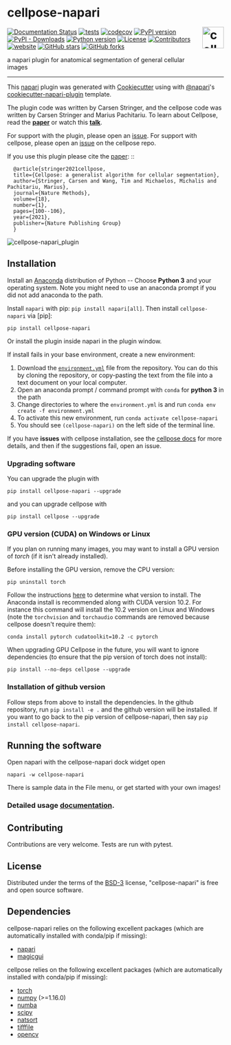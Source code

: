 # cellpose-napari <img src="docs/_static/favicon.ico" width="50" title="cellpose" alt="cellpose" align="right" vspace = "50">

[![Documentation Status](https://readthedocs.org/projects/cellpose-napari/badge/?version=latest)](https://cellpose-napari.readthedocs.io/en/latest/?badge=latest)
[![tests](https://github.com/mouseland/cellpose-napari/workflows/tests/badge.svg)](https://github.com/mouseland/cellpose-napari/actions)
[![codecov](https://codecov.io/gh/Mouseland/cellpose-napari/branch/main/graph/badge.svg)](https://codecov.io/gh/MouseLand/cellpose-napari)
[![PyPI version](https://badge.fury.io/py/cellpose-napari.svg)](https://badge.fury.io/py/cellpose-napari)
[![PyPI - Downloads](https://img.shields.io/pypi/dm/cellpose-napari)](https://pypistats.org/packages/cellpose-napari)
[![Python version](https://img.shields.io/pypi/pyversions/cellpose-napari)](https://pypistats.org/packages/cellpose-napari)
[![License](https://img.shields.io/pypi/l/cellpose-napari.svg?color=green)](https://github.com/mouseland/cellpose-napari/raw/master/LICENSE)
[![Contributors](https://img.shields.io/github/contributors-anon/MouseLand/cellpose-napari)](https://github.com/MouseLand/cellpose-napari/graphs/contributors)
[![website](https://img.shields.io/website?url=https%3A%2F%2Fwww.cellpose.org)](https://www.cellpose.org)
[![GitHub stars](https://img.shields.io/github/stars/MouseLand/cellpose-napari?style=social)](https://github.com/MouseLand/cellpose-napari/)
[![GitHub forks](https://img.shields.io/github/forks/MouseLand/cellpose-napari?style=social)](https://github.com/MouseLand/cellpose-napari/)

a napari plugin for anatomical segmentation of general cellular images

----------------------------------

This [napari] plugin was generated with [Cookiecutter] using with [@napari]'s [cookiecutter-napari-plugin] template.

The plugin code was written by Carsen Stringer, and the cellpose code was written by Carsen Stringer and Marius Pachitariu. To learn about Cellpose, read the [**paper**](https://t.co/kBMXmPp3Yn?amp=1) or watch this [**talk**](https://t.co/JChCsTD0SK?amp=1). 

For support with the plugin, please open an [issue](https://github.com/MouseLand/cellpose-napari/issues). For support with cellpose, please open an [issue](https://github.com/MouseLand/cellpose/issues) on the cellpose repo. 


If you use this plugin please cite the [paper](https://www.nature.com/articles/s41592-020-01018-x):
::
    
      @article{stringer2021cellpose,
      title={Cellpose: a generalist algorithm for cellular segmentation},
      author={Stringer, Carsen and Wang, Tim and Michaelos, Michalis and Pachitariu, Marius},
      journal={Nature Methods},
      volume={18},
      number={1},
      pages={100--106},
      year={2021},
      publisher={Nature Publishing Group}
      }


![cellpose-napari_plugin](https://cellpose-napari.readthedocs.io/en/latest/_images/napari_main_demo_fast_small.gif?raw=true "cellpose-napari")

## Installation

Install an [Anaconda](https://www.anaconda.com/download/) distribution of Python -- Choose **Python 3** and your operating system. Note you might need to use an anaconda prompt if you did not add anaconda to the path.

Install `napari` with pip: `pip install napari[all]`. Then install `cellpose-napari` via [pip]:

    pip install cellpose-napari
    
 Or install the plugin inside napari in the plugin window.

If install fails in your base environment, create a new environment:
1. Download the [`environment.yml`](https://github.com/MouseLand/cellpose-napari/blob/master/environment.yml?raw=true) file from the repository. You can do this by cloning the repository, or copy-pasting the text from the file into a text document on your local computer.
2. Open an anaconda prompt / command prompt with `conda` for **python 3** in the path
3. Change directories to where the `environment.yml` is and run `conda env create -f environment.yml`
4. To activate this new environment, run `conda activate cellpose-napari`
5. You should see `(cellpose-napari)` on the left side of the terminal line. 

If you have **issues** with cellpose installation, see the [cellpose docs](https://cellpose.readthedocs.io/en/latest/installation.html) for more details, and then if the suggestions fail, open an issue.

### Upgrading software

You can upgrade the plugin with
~~~
pip install cellpose-napari --upgrade
~~~

and you can upgrade cellpose with
~~~
pip install cellpose --upgrade
~~~

### GPU version (CUDA) on Windows or Linux

If you plan on running many images, you may want to install a GPU version of *torch* (if it isn't already installed).

Before installing the GPU version, remove the CPU version:
~~~
pip uninstall torch
~~~

Follow the instructions [here](https://pytorch.org/get-started/locally/) to determine what version to install. The Anaconda install is recommended along with CUDA version 10.2. For instance this command will install the 10.2 version on Linux and Windows (note the `torchvision` and `torchaudio` commands are removed because cellpose doesn't require them):

~~~
conda install pytorch cudatoolkit=10.2 -c pytorch
~~~~

When upgrading GPU Cellpose in the future, you will want to ignore dependencies (to ensure that the pip version of torch does not install):
~~~
pip install --no-deps cellpose --upgrade
~~~

### Installation of github version

Follow steps from above to install the dependencies. In the github repository, run `pip install -e .` and the github version will be installed. If you want to go back to the pip version of cellpose-napari, then say `pip install cellpose-napari`.


## Running the software


Open napari with the cellpose-napari dock widget open
```
napari -w cellpose-napari
```

There is sample data in the File menu, or get started with your own images!

### Detailed usage [documentation](https://cellpose-napari.readthedocs.io/).

## Contributing

Contributions are very welcome. Tests are run with pytest.

## License

Distributed under the terms of the [BSD-3] license,
"cellpose-napari" is free and open source software.

## Dependencies
cellpose-napari relies on the following excellent packages (which are automatically installed with conda/pip if missing):
- [napari](https://napari.org)
- [magicgui](https://napari.org/magicgui/)

cellpose relies on the following excellent packages (which are automatically installed with conda/pip if missing):
- [torch](https://pytorch.org/)
- [numpy](http://www.numpy.org/) (>=1.16.0)
- [numba](http://numba.pydata.org/numba-doc/latest/user/5minguide.html)
- [scipy](https://www.scipy.org/)
- [natsort](https://natsort.readthedocs.io/en/master/)
- [tifffile](https://pypi.org/project/tifffile/)
- [opencv](https://opencv.org/)


[napari]: https://github.com/napari/napari
[Cookiecutter]: https://github.com/audreyr/cookiecutter
[@napari]: https://github.com/napari
[BSD-3]: http://opensource.org/licenses/BSD-3-Clause
[cookiecutter-napari-plugin]: https://github.com/napari/cookiecutter-napari-plugin

